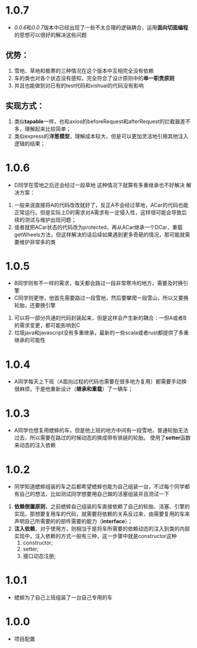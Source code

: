 # 1.0.7
- *0.0.6*和*0.0.7*版本中已经出现了一些不太合理的逻辑耦合，运用**面向切面编程**的思想可以很好的解决这些问题
## 优势：
1. 雪地、草地和极寒的三种情况在这个版本中互相完全没有依赖
2. 车的类也对各个状态没有感知，完全符合了设计原则中的**单一职责原则**
3. 并且也能做到对已有的test代码和xishuai的代码没有影响

## 实现方式：
1. 类似**tapable**一样，也和axios的beforeRequest和afterRequest的拦截器差不多，理解起来比较简单；
2. 类似express的**洋葱模型**，理解成本较大，但是可以更加灵活地引用其他注入逻辑的结果；

# 1.0.6
- D同学在雪地之后还会经过一段草地
这种情况下就算有多重继承也不好解决
解决方案：
1. 一般来说直接将A的代码改改就好了，反正A不会经过草地，ACar的代码也能正常运行。但是实际上D的需求对A需求有一定侵入性，这样很可能会导致后续的测试与维护出现问题；
2. 或者就把ACar状态的代码改为protected，再从ACar继承一个DCar，重载getWheels方法，但这样解决的话后续如果遇到更多奇葩的情况，那可能就需要维护非常多的类

# 1.0.5
- B同学则有不一样的需求，每天都会路过一段非常寒冷的地方，需要及时换引擎
- C同学则更惨，他首先需要路过一段雪地，然后要攀爬一段雪山，所以又要换轮胎，还要换引擎
1. 可以将一部分共通的代码封装起来，但是这样会产生新的耦合：一但A或者B的需求变更，都可能影响到C
2. 垃圾java和javascript没有多重继承，最新的一些scala或者rust都提供了多重继承的可能性

# 1.0.4
- A同学每天上下班（A面向过程的代码也需要在很多地方复用）都需要手动换很麻烦，于是他重新设计（**继承和重载**）了一辆车；

# 1.0.3
- A同学也想复用蟋蟀的车，但是他上班的地方中间有一段雪地，普通轮胎无法过去，所以需要在路过的时候动态的换成带有铁链的轮胎。
使用了**setter**函数来动态的注入依赖

# 1.0.2
- 同学知道蟋蟀组装的车之后都希望蟋蟀也能为自己组装一台，不过每个同学都有自己的想法，比如测试同学想要用自己做的活塞组装并且测试一下
1. **依赖倒置原则**，之前蟋蟀自己组装的车直接依赖了自己的轮胎、活塞、引擎的实现。那想要复用车的代码，就需要将依赖的关系反过来，由需要复用的车来声明自己所需要的的部件需要的能力（**interface**）；
2. **注入依赖**，对于使用方，则相当于是将车所需要的依赖动态的注入到类的内部实现中，注入依赖的方式一般有三种，这一步骤中就是constructor这种
    1. constructor;
    2. setter;
    3. 接口动态注册;

# 1.0.1
- 蟋蟀为了自己上班组装了一台自己专用的车

# 1.0.0
- 项目配置